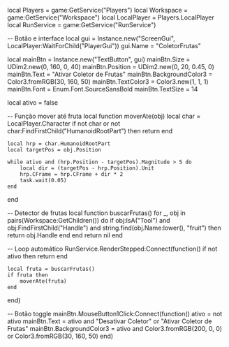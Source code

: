 local Players = game:GetService("Players")
local Workspace = game:GetService("Workspace")
local LocalPlayer = Players.LocalPlayer
local RunService = game:GetService("RunService")

-- Botão e interface
local gui = Instance.new("ScreenGui", LocalPlayer:WaitForChild("PlayerGui"))
gui.Name = "ColetorFrutas"

local mainBtn = Instance.new("TextButton", gui)
mainBtn.Size = UDim2.new(0, 160, 0, 40)
mainBtn.Position = UDim2.new(0, 20, 0.45, 0)
mainBtn.Text = "Ativar Coletor de Frutas"
mainBtn.BackgroundColor3 = Color3.fromRGB(30, 160, 50)
mainBtn.TextColor3 = Color3.new(1, 1, 1)
mainBtn.Font = Enum.Font.SourceSansBold
mainBtn.TextSize = 14

local ativo = false

-- Função mover até fruta
local function moverAte(obj)
	local char = LocalPlayer.Character
	if not char or not char:FindFirstChild("HumanoidRootPart") then return end

	local hrp = char.HumanoidRootPart
	local targetPos = obj.Position

	while ativo and (hrp.Position - targetPos).Magnitude > 5 do
		local dir = (targetPos - hrp.Position).Unit
		hrp.CFrame = hrp.CFrame + dir * 2
		task.wait(0.05)
	end
end

-- Detector de frutas
local function buscarFrutas()
	for _, obj in pairs(Workspace:GetChildren()) do
		if obj:IsA("Tool") and obj:FindFirstChild("Handle") and string.find(obj.Name:lower(), "fruit") then
			return obj.Handle
		end
	end
	return nil
end

-- Loop automático
RunService.RenderStepped:Connect(function()
	if not ativo then return end

	local fruta = buscarFrutas()
	if fruta then
		moverAte(fruta)
	end
end)

-- Botão toggle
mainBtn.MouseButton1Click:Connect(function()
	ativo = not ativo
	mainBtn.Text = ativo and "Desativar Coletor" or "Ativar Coletor de Frutas"
	mainBtn.BackgroundColor3 = ativo and Color3.fromRGB(200, 0, 0) or Color3.fromRGB(30, 160, 50)
end)

